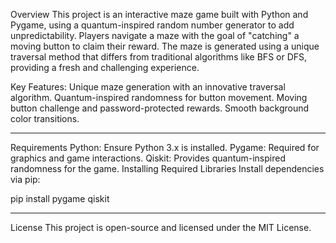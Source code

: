 Overview
This project is an interactive maze game built with Python and Pygame, using a quantum-inspired random number generator to add unpredictability. Players navigate a maze with the goal of "catching" a moving button to claim their reward. The maze is generated using a unique traversal method that differs from traditional algorithms like BFS or DFS, providing a fresh and challenging experience.

Key Features:
Unique maze generation with an innovative traversal algorithm.
Quantum-inspired randomness for button movement.
Moving button challenge and password-protected rewards.
Smooth background color transitions.
___________________________________________________________________________________________________________________________________________________________________________________________________________________
Requirements
Python: Ensure Python 3.x is installed.
Pygame: Required for graphics and game interactions.
Qiskit: Provides quantum-inspired randomness for the game.
Installing Required Libraries
Install dependencies via pip:

pip install pygame qiskit

___________________________________________________________________________________________________________________________________________________________________________________________________________________
License
This project is open-source and licensed under the MIT License.

